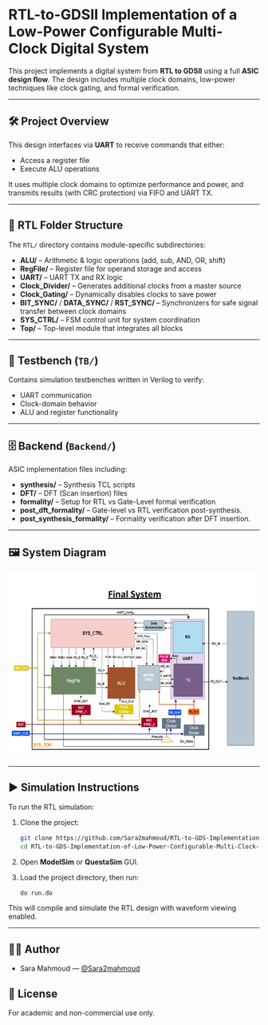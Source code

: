
# RTL-to-GDSII Implementation of a Low-Power Configurable Multi-Clock Digital System

This project implements a digital system from **RTL to GDSII** using a full **ASIC design flow**. The design includes multiple clock domains, low-power techniques like clock gating, and formal verification.

---

## 🛠️ Project Overview

This design interfaces via **UART** to receive commands that either:
- Access a register file
- Execute ALU operations

It uses multiple clock domains to optimize performance and power, and transmits results (with CRC protection) via FIFO and UART TX.

---

## 📂 RTL Folder Structure

The `RTL/` directory contains module-specific subdirectories:

- **ALU/** – Arithmetic & logic operations (add, sub, AND, OR, shift)
- **RegFile/** – Register file for operand storage and access
- **UART/** – UART TX and RX logic
- **Clock_Divider/** – Generates additional clocks from a master source
- **Clock_Gating/** – Dynamically disables clocks to save power
- **BIT_SYNC/** / **DATA_SYNC/** / **RST_SYNC/** – Synchronizers for safe signal transfer between clock domains
- **SYS_CTRL/** – FSM control unit for system coordination
- **Top/** – Top-level module that integrates all blocks

---

## 🧪 Testbench (`TB/`)

Contains simulation testbenches written in Verilog to verify:
- UART communication
- Clock-domain behavior
- ALU and register functionality

---

## 🗄️ Backend (`Backend/`)

ASIC implementation files including:
- **synthesis/** – Synthesis TCL scripts
- **DFT/** – DFT (Scan insertion) files
- **formality/** – Setup for RTL vs Gate-Level formal verification
- **post_dft_formality/** – Gate-level vs RTL verification post-synthesis.
- **post_synthesis_formality/** – Formality verification after DFT insertion.
---

## 🖼️ System Diagram

<img src="docs/final_system_block_diagram.png" alt="Block Diagram" width="700"/>

---

## ▶️ Simulation Instructions

To run the RTL simulation:

1. Clone the project:
   ```bash
   git clone https://github.com/Sara2mahmoud/RTL-to-GDS-Implementation-of-Low-Power-Configurable-Multi-Clock-Digital-System.git
   cd RTL-to-GDS-Implementation-of-Low-Power-Configurable-Multi-Clock-Digital-System
   ```

2. Open **ModelSim** or **QuestaSim** GUI.

3. Load the project directory, then run:
   ```tcl
   do run.do
   ```

This will compile and simulate the RTL design with waveform viewing enabled.

---

## 🧑‍💻 Author

- Sara Mahmoud — [@Sara2mahmoud](https://github.com/Sara2mahmoud)

## 📜 License

For academic and non-commercial use only.
